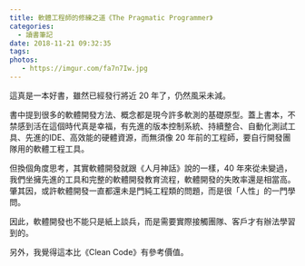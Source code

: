 ```yaml
---
title: 軟體工程師的修練之道《The Pragmatic Programmer》
categories:
  - 讀書筆記
date: 2018-11-21 09:32:35
tags:
photos: 
   - https://imgur.com/fa7n7Iw.jpg
---
```



這真是一本好書，雖然已經發行將近 20 年了，仍然風采未減。

書中提到很多的軟體開發方法、概念都是現今許多軟測的基礎原型。蓋上書本，不禁感到活在這個時代真是幸福，有先進的版本控制系統、持續整合、自動化測試工具、先進的IDE、高效能的硬體資源，而無須像 20 年前的工程師，要自行開發團隊用的軟體工程工具。

但換個角度思考，其實軟體開發就跟《人月神話》說的一樣，40 年來從未變過，我們坐擁先進的工具和完整的軟體開發教育流程，軟體開發的失敗率還是相當高。肇其因，或許軟體開發一直都還未是門純工程類的問題，而是很「人性」的一門學問。

因此，軟體開發也不能只是紙上談兵，而是需要實際接觸團隊、客戶才有辦法學習到的。

另外，我覺得這本比《Clean Code》有參考價值。